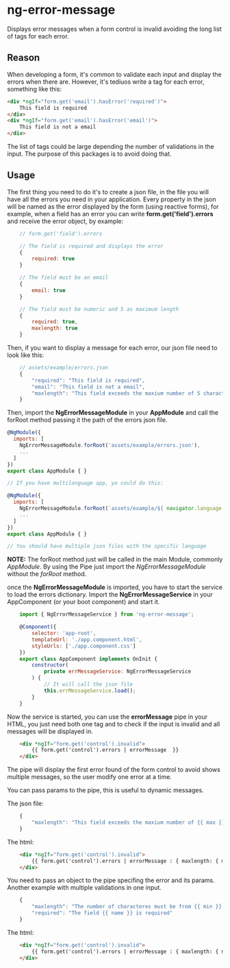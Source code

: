 # ng-error-message

Displays error messages when a form control is invalid avoiding the long list of tags for each error.

## Reason

When developing a form, it's common to validate each input and display the errors when there are. However, it's tediuos write a tag for each error, something like this:

```html
<div *ngIf="form.get('email').hasError('required')">
    This field is required
</div>
<div *ngIf="form.get('email').hasError('email')">
    This field is not a email
</div>
```

The list of tags could be large depending the number of validations in the input. The purpose of this packages is to avoid doing that.

## Usage

The first thing you need to do it's to create a json file, in the file you will have all the errors you need in your application. Every property in the json will be named as the error displayed by the form (using reactive forms), for example, when a field has an error you can write **form.get('field').errors** and receive the error object, by example: 

```javascript
    // form.get('field').errors

    // The field is required and displays the error
    { 
        required: true
    }

    // The field must be an email
    { 
        email: true
    }

    // The field must be numeric and 5 as maximum length 
    { 
        required: true,
        maxlength: true
    }
```

Then, if you want to display a message for each error, our json file need to look like this:

```javascript
    // assets/example/errors.json
    {
        "required": "This field is required",
        "email": "This field is not a email",
        "maxlength": "This field exceeds the maxium number of 5 characters"
    }
```

Then, import the **NgErrorMessageModule** in your **AppModule** and call the forRoot method passing it the path of the errors json file.

```javascript
@NgModule({
  imports: [
    NgErrorMessageModule.forRoot('assets/example/errors.json'),
    ...
  ]
})
export class AppModule { }

// If you have multilanguage app, yo could do this:

@NgModule({
  imports: [
    NgErrorMessageModule.forRoot(`assets/example/${ navigator.language }.json`),
    ...
  ]
})
export class AppModule { }

// You should have multiple json files with the specific language
```

**NOTE:** The forRoot method just will be called in the main Module, commonly *AppModule*. By using the Pipe just import the *NgErrorMessageModule* without the *forRoot* method.

once the **NgErrorMessageModule** is imported, you have to start the service to load the errors dictionary. Import the **NgErrorMessageService** in your AppComponent (or your boot component) and start it.

```javascript
    import { NgErrorMessageService } from 'ng-error-message';

    @Component({
        selector: 'app-root',
        templateUrl: './app.component.html',
        styleUrls: ['./app.component.css']
    })
    export class AppComponent implements OnInit {
        constructor(
            private errMessageService: NgErrorMessageService
        ) {
            // It will call the json file
            this.errMessageService.load();
        }
    }
```

Now the service is started, you can use the **errorMessage** pipe in your HTML, you just need both one tag and to check if the input is invalid and all messages will be displayed in.

```html
    <div *ngIf="form.get('control').invalid">
        {{ form.get('control').errors | errorMessage  }}
    </div>
```

The pipe will display the first error found of the form control to avoid shows multiple messages, so the user modify one error at a time.

You can pass params to the pipe, this is useful to dynamic messages.

The json file:

```javascript
    {
        "maxlength": "This field exceeds the maxium number of {{ max }} characters"
    }
```

The html:

```html
    <div *ngIf="form.get('control').invalid">
        {{ form.get('control').errors | errorMessage : { maxlength: { max: '5' } }  }}
    </div>
```

You need to pass an object to the pipe specifing the error and its params. Another example with multiple validations in one input.

```javascript
    {
        "maxlength": "The number of characteres must be from {{ min }} to {{ max }}",
        "required": "The field {{ name }} is required"  
    }
```

The html:

```html
    <div *ngIf="form.get('control').invalid">
        {{ form.get('control').errors | errorMessage : { maxlength: { max: '5', min: '1' }, required: { name: 'Firstname' } }  }}
    </div>
```